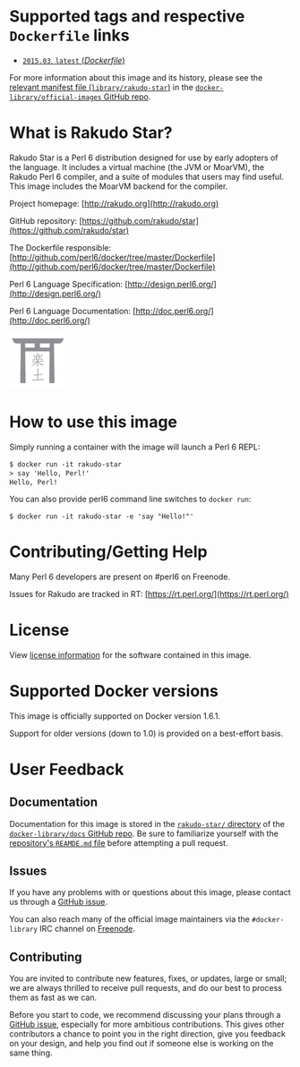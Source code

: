 # Supported tags and respective `Dockerfile` links

-	[`2015.03`, `latest` (*Dockerfile*)](https://github.com/perl6/docker/blob/4250489944483969ff68d94476bfd81e0a2170ce/Dockerfile)

For more information about this image and its history, please see the [relevant manifest file (`library/rakudo-star`)](https://github.com/docker-library/official-images/blob/master/library/rakudo-star) in the [`docker-library/official-images` GitHub repo](https://github.com/docker-library/official-images).

# What is Rakudo Star?

Rakudo Star is a Perl 6 distribution designed for use by early adopters of the language. It includes a virtual machine (the JVM or MoarVM), the Rakudo Perl 6 compiler, and a suite of modules that users may find useful. This image includes the MoarVM backend for the compiler.

Project homepage: [http://rakudo.org](http://rakudo.org)

GitHub repository: [https://github.com/rakudo/star](https://github.com/rakudo/star)

The Dockerfile responsible: [http://github.com/perl6/docker/tree/master/Dockerfile](http://github.com/perl6/docker/tree/master/Dockerfile)

Perl 6 Language Specification: [http://design.perl6.org/](http://design.perl6.org/)

Perl 6 Language Documentation: [http://doc.perl6.org/](http://doc.perl6.org/)

![logo](https://raw.githubusercontent.com/docker-library/docs/master/rakudo-star/logo.png)

# How to use this image

Simply running a container with the image will launch a Perl 6 REPL:

	$ docker run -it rakudo-star
	> say 'Hello, Perl!'
	Hello, Perl!

You can also provide perl6 command line switches to `docker run`:

	$ docker run -it rakudo-star -e 'say "Hello!"'

# Contributing/Getting Help

Many Perl 6 developers are present on #perl6 on Freenode.

Issues for Rakudo are tracked in RT: [https://rt.perl.org/](https://rt.perl.org/)

# License

View [license information](https://github.com/rakudo/star/blob/master/LICENSE) for the software contained in this image.

# Supported Docker versions

This image is officially supported on Docker version 1.6.1.

Support for older versions (down to 1.0) is provided on a best-effort basis.

# User Feedback

## Documentation

Documentation for this image is stored in the [`rakudo-star/` directory](https://github.com/docker-library/docs/tree/master/rakudo-star) of the [`docker-library/docs` GitHub repo](https://github.com/docker-library/docs). Be sure to familiarize yourself with the [repository's `REAMDE.md` file](https://github.com/docker-library/docs/blob/master/README.md) before attempting a pull request.

## Issues

If you have any problems with or questions about this image, please contact us through a [GitHub issue](https://github.com/docker-library/rakudo-star/issues).

You can also reach many of the official image maintainers via the `#docker-library` IRC channel on [Freenode](https://freenode.net).

## Contributing

You are invited to contribute new features, fixes, or updates, large or small; we are always thrilled to receive pull requests, and do our best to process them as fast as we can.

Before you start to code, we recommend discussing your plans through a [GitHub issue](https://github.com/docker-library/rakudo-star/issues), especially for more ambitious contributions. This gives other contributors a chance to point you in the right direction, give you feedback on your design, and help you find out if someone else is working on the same thing.
